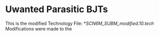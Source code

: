 # Uwanted Parasitic BJTs

 This is the modified Technology File:  **SCN6M_SUBM_modified.10.tech*
Modifications were made to the 
